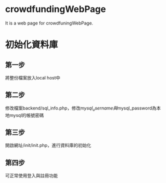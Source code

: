 # crowdfundingWebPage
It is a web page for crowdfuningWebPage.
# 初始化資料庫

## 第一步
將整份檔案放入local host中
## 第二步
修改檔案backend/sql_info.php，修改$mysql_username與$mysql_password為本地mysql的帳號密碼
## 第三步
開啟網址/init/init.php，進行資料庫的初始化
## 第四步
可正常使用登入與註冊功能
